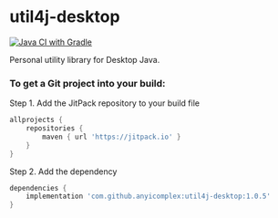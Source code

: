 # util4j-desktop
[![Java CI with Gradle](https://github.com/anyicomplex/util4j-desktop/actions/workflows/gradle.yml/badge.svg)](https://github.com/anyicomplex/util4j-desktop/actions/workflows/gradle.yml)

Personal utility library for Desktop Java.

### To get a Git project into your build:

Step 1. Add the JitPack repository to your build file

```groovy
allprojects {
	repositories {
		maven { url 'https://jitpack.io' }
	}
}
```

Step 2. Add the dependency


```groovy
dependencies {
	implementation 'com.github.anyicomplex:util4j-desktop:1.0.5'
}
```
